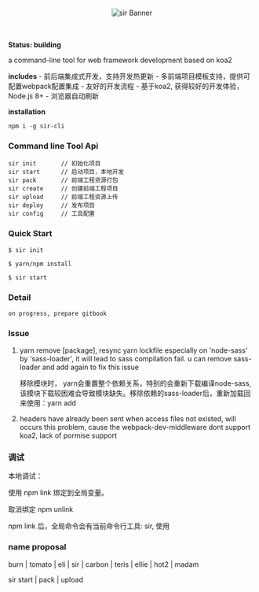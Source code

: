 
<div align="center">
    <br />
    <img src="https://n1image.hjfile.cn/mh/2017/06/06/3dba5a3737bd778765ccf4807472cc1b.png" alt="sir Banner"/>
    <br />
    <br />
    <br />
</div>


**Status: building**

a command-line tool for web framework development based on koa2

**includes**
    - 前后端集成式开发，支持开发热更新
    - 多前端项目模板支持，提供可配置webpack配置集成
    - 友好的开发流程
    - 基于koa2, 获得较好的开发体验，Node.js 8+
    - 浏览器自动刷新

**installation**

    npm i -g sir-cli

### Command line Tool Api

    sir init       // 初始化项目
    sir start      // 启动项目，本地开发
    sir pack       // 前端工程资源打包
    sir create     // 创建前端工程项目
    sir upload     // 前端工程资源上传
    sir deploy     // 发布项目
    sir config     // 工具配置

### Quick Start

    $ sir init

    $ yarn/npm install

    $ sir start

### Detail

    on progress, prepare gitbook

### Issue

1. yarn remove [package], resync yarn lockfile
    especially on 'node-sass' by 'sass-loader', it will lead to sass compilation fail. u can remove sass-loader and add again to fix this issue

    移除模块时， yarn会重置整个依赖关系，特别的会重新下载编译node-sass, 该模块下载较困难会导致模块缺失。移除依赖的sass-loader后，重新加载回来使用：yarn add

2. headers have already been sent
    when access files not existed, will occurs this problem, cause the webpack-dev-middleware dont support koa2, lack of pormise support

### 调试

本地调试：

使用 npm link 绑定到全局变量。

取消绑定 npm unlink

npm link 后，全局命令会有当前命令行工具: sir, 使用

### name proposal

burn | tomato | eli | sir | carbon | teris | ellie | hot2 | madam

sir start | pack | upload
